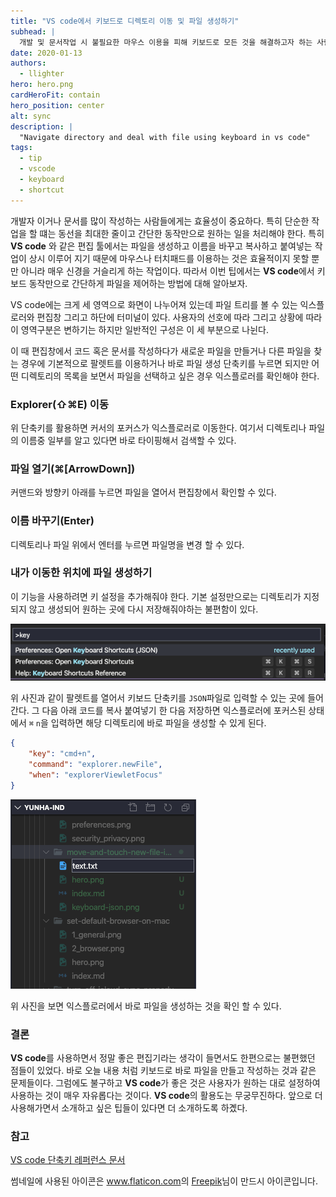 ```yaml
---
title: "VS code에서 키보드로 디렉토리 이동 및 파일 생성하기"
subhead: |
  개발 및 문서작업 시 불필요한 마우스 이용을 피해 키보드로 모든 것을 해결하고자 하는 사람들을 위한 파일 관리 팁
date: 2020-01-13
authors:
  - llighter
hero: hero.png
cardHeroFit: contain
hero_position: center
alt: sync
description: |
  "Navigate directory and deal with file using keyboard in vs code"
tags:
  - tip
  - vscode
  - keyboard
  - shortcut
---
```


개발자 이거나 문서를 많이 작성하는 사람들에게는 효율성이 중요하다. 특히 단순한 작업을 할 떄는 동선을 최대한 줄이고 간단한 동작만으로 원하는 일을 처리해야 한다. 특히 **VS code** 와 같은 편집 툴에서는 파일을 생성하고 이름을 바꾸고 복사하고 붙여넣는 작업이 상시 이루어 지기 때문에 마우스나 터치패드를 이용하는 것은 효율적이지 못할 뿐만 아니라 매우 신경을 거슬리게 하는 작업이다. 따라서 이번 팁에서는 **VS code**에서 키보드 동작만으로 간단하게 파일을 제어하는 방법에 대해 알아보자.

VS code에는 크게 세 영역으로 화면이 나누어져 있는데 파일 트리를 볼 수 있는 익스플로러와 편집창 그리고 하단에 터미널이 있다. 사용자의 선호에 따라 그리고 상황에 따라 이 영역구분은 변하기는 하지만 일반적인 구성은 이 세 부분으로 나뉜다.

이 때 편집창에서 코드 혹은 문서를 작성하다가 새로운 파일을 만들거나 다른 파일을 찾는 경우에 기본적으로 팔렛트를 이용하거나 바로 파일 생성 단축키를 누르면 되지만 어떤 디렉토리의 목록을 보면서 파일을 선택하고 싶은 경우 익스플로러를 확인해야 한다.

### Explorer(⇧⌘E) 이동

위 단축키를 활용하면 커서의 포커스가 익스플로러로 이동한다.
여기서 디렉토리나 파일의 이름중 일부를 알고 있다면 바로 타이핑해서 검색할 수 있다.

### 파일 열기(⌘[ArrowDown])

커맨드와 방향키 아래를 누르면 파일을 열어서 편집창에서 확인할 수 있다.

### 이름 바꾸기(Enter)

디렉토리나 파일 위에서 엔터를 누르면 파일명을 변경 할 수 있다.

### 내가 이동한 위치에 파일 생성하기

이 기능을 사용하려면 키 설정을 추가해줘야 한다. 기본 설정만으로는 디렉토리가 지정되지 않고 생성되어 원하는 곳에 다시 저장해줘야하는 불편함이 있다.

![image](keyboard-json.png)

위 사진과 같이 팔렛트를 열어서 키보드 단축키를 `JSON`파일로 입력할 수 있는 곳에 들어간다. 그 다음 아래 코드를 복사 붙여넣기 한 다음 저장하면 익스플로러에 포커스된 상태에서 `⌘` `n`을 입력하면 해당 디렉토리에 바로 파일을 생성할 수 있게 된다.

```json
{
    "key": "cmd+n",
    "command": "explorer.newFile",
    "when": "explorerViewletFocus"
}
```

![image](make_file.png)

위 사진을 보면 익스플로러에서 바로 파일을 생성하는 것을 확인 할 수 있다.

### 결론

**VS code**를 사용하면서 정말 좋은 편집기라는 생각이 들면서도 한편으로는 불편했던 점들이 있었다. 바로 오늘 내용 처럼 키보드로 바로 파일을 만들고 작성하는 것과 같은 문제들이다. 그럼에도 불구하고 **VS code**가 좋은 것은 사용자가 원하는 대로 설정하여 사용하는 것이 매우 자유롭다는 것이다. **VS code**의 활용도는 무궁무진하다. 앞으로 더 사용해가면서 소개하고 싶은 팁들이 있다면 더 소개하도록 하곘다.

### 참고

[VS code 단축키 레퍼런스 문서](https://code.visualstudio.com/docs/getstarted/keybindings)

썸네일에 사용된 아이콘은 <a href="https://www.flaticon.com/" title="Flaticon"> www.flaticon.com</a>의 <a href="https://www.flaticon.com/authors/freepik" title="Freepik">Freepik</a>님이 만드시 아이콘입니다.



